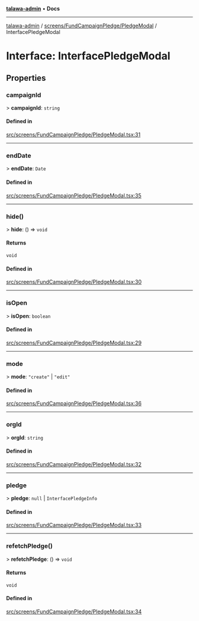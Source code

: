 [**talawa-admin**](../../../../README.md) • **Docs**

***

[talawa-admin](../../../../modules.md) / [screens/FundCampaignPledge/PledgeModal](../README.md) / InterfacePledgeModal

# Interface: InterfacePledgeModal

## Properties

### campaignId

\> **campaignId**: `string`

#### Defined in

[src/screens/FundCampaignPledge/PledgeModal.tsx:31](https://github.com/PalisadoesFoundation/talawa-admin/blob/3f6b41a67c6932f4c0bce6ffb822d4ef12ede8c8/src/screens/FundCampaignPledge/PledgeModal.tsx#L31)

***

### endDate

\> **endDate**: `Date`

#### Defined in

[src/screens/FundCampaignPledge/PledgeModal.tsx:35](https://github.com/PalisadoesFoundation/talawa-admin/blob/3f6b41a67c6932f4c0bce6ffb822d4ef12ede8c8/src/screens/FundCampaignPledge/PledgeModal.tsx#L35)

***

### hide()

\> **hide**: () =\> `void`

#### Returns

`void`

#### Defined in

[src/screens/FundCampaignPledge/PledgeModal.tsx:30](https://github.com/PalisadoesFoundation/talawa-admin/blob/3f6b41a67c6932f4c0bce6ffb822d4ef12ede8c8/src/screens/FundCampaignPledge/PledgeModal.tsx#L30)

***

### isOpen

\> **isOpen**: `boolean`

#### Defined in

[src/screens/FundCampaignPledge/PledgeModal.tsx:29](https://github.com/PalisadoesFoundation/talawa-admin/blob/3f6b41a67c6932f4c0bce6ffb822d4ef12ede8c8/src/screens/FundCampaignPledge/PledgeModal.tsx#L29)

***

### mode

\> **mode**: `"create"` \| `"edit"`

#### Defined in

[src/screens/FundCampaignPledge/PledgeModal.tsx:36](https://github.com/PalisadoesFoundation/talawa-admin/blob/3f6b41a67c6932f4c0bce6ffb822d4ef12ede8c8/src/screens/FundCampaignPledge/PledgeModal.tsx#L36)

***

### orgId

\> **orgId**: `string`

#### Defined in

[src/screens/FundCampaignPledge/PledgeModal.tsx:32](https://github.com/PalisadoesFoundation/talawa-admin/blob/3f6b41a67c6932f4c0bce6ffb822d4ef12ede8c8/src/screens/FundCampaignPledge/PledgeModal.tsx#L32)

***

### pledge

\> **pledge**: `null` \| `InterfacePledgeInfo`

#### Defined in

[src/screens/FundCampaignPledge/PledgeModal.tsx:33](https://github.com/PalisadoesFoundation/talawa-admin/blob/3f6b41a67c6932f4c0bce6ffb822d4ef12ede8c8/src/screens/FundCampaignPledge/PledgeModal.tsx#L33)

***

### refetchPledge()

\> **refetchPledge**: () =\> `void`

#### Returns

`void`

#### Defined in

[src/screens/FundCampaignPledge/PledgeModal.tsx:34](https://github.com/PalisadoesFoundation/talawa-admin/blob/3f6b41a67c6932f4c0bce6ffb822d4ef12ede8c8/src/screens/FundCampaignPledge/PledgeModal.tsx#L34)
